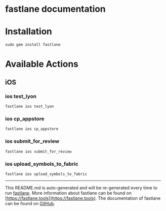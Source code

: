 fastlane documentation
================
# Installation
```
sudo gem install fastlane
```
# Available Actions
## iOS
### ios test_lyon
```
fastlane ios test_lyon
```

### ios cp_appstore
```
fastlane ios cp_appstore
```

### ios submit_for_review
```
fastlane ios submit_for_review
```

### ios upload_symbols_to_fabric
```
fastlane ios upload_symbols_to_fabric
```


----

This README.md is auto-generated and will be re-generated every time to run [fastlane](https://fastlane.tools).
More information about fastlane can be found on [https://fastlane.tools](https://fastlane.tools).
The documentation of fastlane can be found on [GitHub](https://github.com/fastlane/fastlane/tree/master/fastlane).